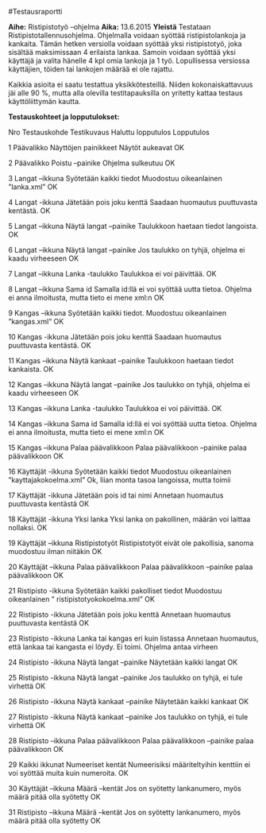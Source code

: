 #Testausraportti

**Aihe:** Ristipistotyö –ohjelma
**Aika:** 13.6.2015
**Yleistä**
Testataan Ristipistotallennusohjelma. Ohjelmalla voidaan syöttää ristipistolankoja ja kankaita. 
Tämän hetken versiolla voidaan syöttää yksi ristipistotyö, joka sisältää maksimissaan 4 erilaista lankaa. Samoin voidaan syöttää yksi käyttäjä ja valita hänelle 4 kpl omia lankoja ja 1 työ. Lopullisessa versiossa käyttäjien, töiden tai lankojen määrää ei ole rajattu.

Kaikkia asioita ei saatu testattua yksikkötesteillä. Niiden kokonaiskattavuus jäi alle 90 %, mutta alla olevilla testitapauksilla on yritetty kattaa testaus käyttöliittymän kautta.

**Testauskohteet ja lopputulokset:**

Nro	Testauskohde	Testikuvaus	Haluttu lopputulos	Lopputulos

1	Päävalikko	Näyttöjen painikkeet	Näytöt aukeavat	OK

2	Päävalikko	Poistu –painike	Ohjelma sulkeutuu	OK

3	Langat –ikkuna	Syötetään kaikki tiedot	Muodostuu oikeanlainen ”lanka.xml”	OK

4	Langat -ikkuna	Jätetään pois joku kenttä	Saadaan huomautus puuttuvasta kentästä.	OK

5	Langat –ikkuna	Näytä langat –painike	Taulukkoon haetaan tiedot langoista.	OK

6	Langat –ikkuna	Näytä langat –painike	Jos taulukko on tyhjä, ohjelma ei kaadu virheeseen	OK

7	Langat –ikkuna	Lanka -taulukko	Taulukkoa ei voi päivittää.	OK

8	Langat –ikkuna	Sama id	Samalla id:llä ei voi syöttää uutta tietoa. Ohjelma ei anna ilmoitusta, mutta tieto ei mene xml:n	OK

9	Kangas –ikkuna	Syötetään kaikki tiedot.	Muodostuu oikeanlainen ”kangas.xml”	OK

10	Kangas -ikkuna	Jätetään pois joku kenttä	Saadaan huomautus puuttuvasta kentästä.	OK

11	Kangas –ikkuna	Näytä kankaat –painike	Taulukkoon haetaan tiedot kankaista.	OK

12	Kangas –ikkuna	Näytä langat –painike	Jos taulukko on tyhjä, ohjelma ei kaadu virheeseen	OK

13	Kangas –ikkuna	Lanka -taulukko	Taulukkoa ei voi päivittää.	OK

14	Kangas –ikkuna	Sama id	Samalla id:llä ei voi syöttää uutta tietoa. Ohjelma ei anna ilmoitusta, mutta tieto ei mene xml:n	OK

15	Kangas –ikkuna	Palaa päävalikkoon	Palaa päävalikkoon –painike palaa päävalikkoon	OK


16	Käyttäjät -ikkuna	Syötetään kaikki tiedot	Muodostuu oikeanlainen ”kayttajakokoelma.xml”	Ok, liian monta tasoa langoissa, mutta toimii

17	Käyttäjät -ikkuna	Jätetään pois id tai nimi	Annetaan huomautus puuttuvasta kentästä	OK

18	Käyttäjät -ikkuna	Yksi lanka	Yksi lanka on pakollinen, määrän voi laittaa nollaksi.	OK

19	Käyttäjät –ikkuna	Ristipistotyöt 	Ristipistotyöt eivät ole pakollisia, sanoma muodostuu ilman niitäkin	OK

20	Käyttäjät  –ikkuna	Palaa päävalikkoon	Palaa päävalikkoon –painike palaa päävalikkoon	OK


21	Ristipisto -ikkuna	Syötetään kaikki pakolliset tiedot	Muodostuu oikeanlainen ” ristipistotyokokoelma.xml”	OK

22	Ristipisto -ikkuna	Jätetään pois joku kenttä	Annetaan huomautus puuttuvasta kentästä	OK

23	Ristipisto -ikkuna	Lanka tai kangas eri kuin listassa	Annetaan huomautus, että lankaa tai kangasta ei löydy.	Ei toimi. Ohjelma antaa virheen

24	Ristipisto -ikkuna	Näytä langat –painike	Näytetään kaikki langat	OK

25	Ristipisto -ikkuna	Näytä langat –painike	Jos taulukko on tyhjä, ei tule virhettä	OK

26	Ristipisto -ikkuna	Näytä kankaat –painike	Näytetään kaikki kankaat	OK

27	Ristipisto -ikkuna	Näytä kankaat –painike	Jos taulukko on tyhjä, ei tule virhettä	OK

28	Ristipisto –ikkuna	Palaa päävalikkoon	Palaa päävalikkoon –painike palaa päävalikkoon	OK

29	Kaikki ikkunat	Numeeriset kentät	Numeerisiksi määriteltyihin kenttiin ei voi syöttää muita kuin numeroita.	OK

30	Käyttäjät –ikkuna	Määrä –kentät	Jos on syötetty lankanumero, myös määrä pitää olla syötetty	OK

31	Ristipisto –ikkuna	Määrä –kentät	Jos on syötetty lankanumero, myös määrä pitää olla syötetty	OK


